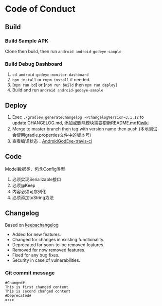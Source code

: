 # Code of Conduct

## Build

### Build Sample APK

Clone then build, then run `android android-godeye-sample`

### Build Debug Dashboard

1. `cd android-godeye-monitor-dashboard`
2. `npm install` or `cnpm install` if needed.
3. [`npm run bd`] or [`npm run build` then `npm run deploy`]
4. Build and run `android android-godeye-sample`

## Deploy

1. Exec `./gradlew generateChangelog -PchangelogVersion=3.1.12` to update CHANGELOG.md, 添加或删除模块需要更新README.md和[wiki](https://github.com/Kyson/AndroidGodEye/wiki)
2. Merge to master branch then tag with version name then push.(本地测试会使用gradle.properties文件中的版本号)
3. 查看编译状态：[AndroidGodEye-travis-ci](https://travis-ci.org/Kyson/AndroidGodEye/builds)

## Code

Model数据类，包含Config类型

1. 必须实现Serializable接口
2. 必须@Keep
3. 内容必须可序列化
4. 必须添加toString方法

## Changelog

Based on [keepachangelog](https://keepachangelog.com/en/1.0.0/)

- Added for new features.
- Changed for changes in existing functionality.
- Deprecated for soon-to-be removed features.
- Removed for now removed features.
- Fixed for any bug fixes.
- Security in case of vulnerabilities.

### Git commit message

```text
#Changed#
This is first changed content
This is second changed content
#Deprecated#
xxxx
```